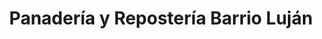 ---
title: "Panadería y Repostería Barrio Luján"
url: /moravia/panaderia-y-reposteria-barrio-lujan/
shop: Bäckerei
---